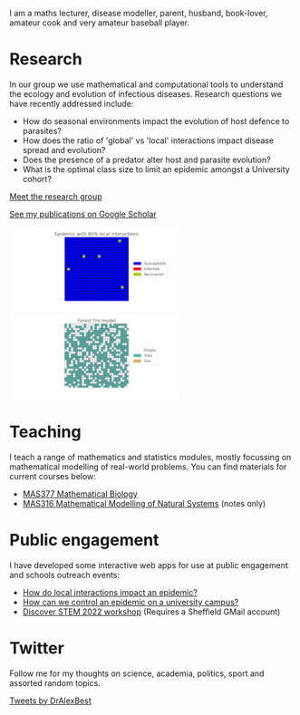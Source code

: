 I am a maths lecturer, disease modeller, parent, husband, book-lover, amateur cook and very amateur baseball player.

# Research

In our group we use mathematical and computational tools to understand the ecology and evolution of infectious diseases. Research questions we have recently addressed include:

* How do seasonal environments impact the evolution of host defence to parasites?
* How does the ratio of 'global' vs 'local' interactions impact disease spread and evolution?
* Does the presence of a predator alter host and parasite evolution?
* What is the optimal class size to limit an epidemic amongst a University cohort?

[Meet the research group](/people)

[See my publications on Google Scholar](https://scholar.google.co.uk/citations?hl=en&user=KVL_a1kAAAAJ&view_op=list_works&sortby=pubdate)

<p float="middle">
  <img src="docs/assets/spatial.gif" height="150" />
  <img src="docs/assets/forestfire.gif" height="150" /> 
</p>

# Teaching

I teach a range of mathematics and statistics modules, mostly focussing on mathematical modelling of real-world problems. You can find materials for current courses below:

* [MAS377 Mathematical Biology](/mas377/)
* [MAS316 Mathematical Modelling of Natural Systems](/mas316notes) (notes only)

# Public engagement

I have developed some interactive web apps for use at public engagement and schools outreach events:

* [How do local interactions impact an epidemic?](https://bit.ly/local_epi)
* [How can we control an epidemic on a university campus?](https://bit.ly/epi_uni_app)
* [Discover STEM 2022 workshop](https://colab.research.google.com/drive/1qwQCiG0zUrQxmKWLenDXY_QQGN4SL6gi#scrollTo=fQhNbobhg7QC) (Requires a Sheffield GMail account)

# Twitter

Follow me for my thoughts on science, academia, politics, sport and assorted random topics.

<a class="twitter-timeline" data-width="300" data-height="500" href="https://twitter.com/DrAlexBest?ref_src=twsrc%5Etfw">Tweets by DrAlexBest</a> <script async src="https://platform.twitter.com/widgets.js" charset="utf-8"></script> 
